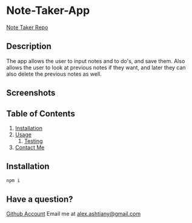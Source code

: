 # Note-Taker-App

[Note Taker Repo](https://github.com/Alexfit4/Note-Taker-App)

## Description

The app allows the user to input notes and to do's, and save them. Also allows the user to look at previous notes if they want, and later they can also delete the previous notes as well.

## Screenshots

## Table of Contents

1. [Installation](#installation)
2. [Usage](#usage)
   1. [Testing](#test)
3. [Contact Me](#contact)

## Installation <a name="installation"></a>

```bash
npm i
```

## Have a question? <a name="contact"></a>

[Github Account](https://github.com/Alexfit4)
Email me at alex.ashtiany@gmail.com
